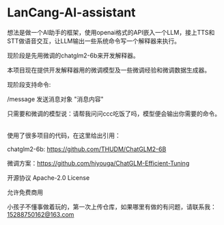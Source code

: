 # LanCang-AI-assistant

想法是做一个AI助手的框架，使用openai格式的API嵌入一个LLM，接上TTS和STT做语音交互，让LLM输出一些系统命令写一个解释器来执行。

现阶段是先用微调的chatglm2-6b来开发解释器。

本项目现在提供开发解释器用的微调模型及一些微调经验和微调数据生成器。

现阶段支持命令:

/message 发送消息对象 "消息内容"

只需要和微调的模型说：请帮我问问ccc吃饭了吗，模型便会输出你需要的命令。<br /><br />

使用了很多项目的代码，在这里给出引用：

chatglm2-6b: https://github.com/THUDM/ChatGLM2-6B

微调方案：https://github.com/hiyouga/ChatGLM-Efficient-Tuning

开源协议 Apache-2.0 License

允许免费商用

小孩子不懂事做着玩的，第一次上传仓库，如果哪里有做的有问题，请联系我：15288750162@163.com
